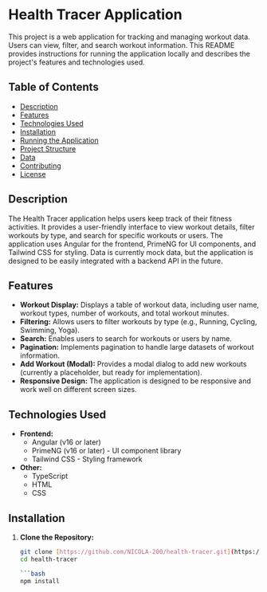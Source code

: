 # Health Tracer Application

This project is a web application for tracking and managing workout data.  Users can view, filter, and search workout information.  This README provides instructions for running the application locally and describes the project's features and technologies used.

## Table of Contents

- [Description](#description)
- [Features](#features)
- [Technologies Used](#technologies-used)
- [Installation](#installation)
- [Running the Application](#running-the-application)
- [Project Structure](#project-structure)
- [Data](#data)
- [Contributing](#contributing)
- [License](#license)

## Description

The Health Tracer application helps users keep track of their fitness activities.  It provides a user-friendly interface to view workout details, filter workouts by type, and search for specific workouts or users.  The application uses Angular for the frontend, PrimeNG for UI components, and Tailwind CSS for styling.  Data is currently mock data, but the application is designed to be easily integrated with a backend API in the future.

## Features

- **Workout Display:** Displays a table of workout data, including user name, workout types, number of workouts, and total workout minutes.
- **Filtering:** Allows users to filter workouts by type (e.g., Running, Cycling, Swimming, Yoga).
- **Search:** Enables users to search for workouts or users by name.
- **Pagination:** Implements pagination to handle large datasets of workout information.
- **Add Workout (Modal):**  Provides a modal dialog to add new workouts (currently a placeholder, but ready for implementation).
- **Responsive Design:**  The application is designed to be responsive and work well on different screen sizes.

## Technologies Used

- **Frontend:**
    - Angular (v16 or later)
    - PrimeNG (v16 or later) - UI component library
    - Tailwind CSS - Styling framework
- **Other:**
    - TypeScript
    - HTML
    - CSS

## Installation

1. **Clone the Repository:**

   ```bash
   git clone [https://github.com/NICOLA-200/health-tracer.git](https://www.google.com/search?q=https://github.com/NICOLA-200/health-tracer.git)  # Replace with your repository URL
   cd health-tracer

   ```bash
   npm install
